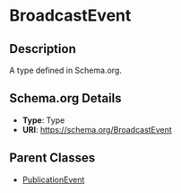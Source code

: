 # BroadcastEvent

## Description
A type defined in Schema.org.

## Schema.org Details
- **Type**: Type
- **URI**: https://schema.org/BroadcastEvent

## Parent Classes
- [PublicationEvent](../PublicationEvent.md)

